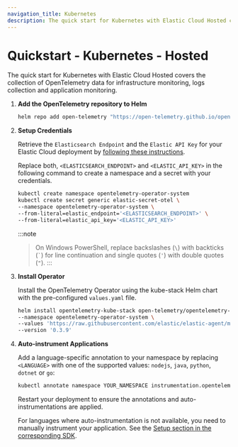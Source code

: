 ```yaml
---
navigation_title: Kubernetes
description: The quick start for Kubernetes with Elastic Cloud Hosted covers the collection of OpenTelemetry data for infrastructure monitoring, logs collection and application monitoring.
---
```


# Quickstart - Kubernetes - Hosted

The quick start for Kubernetes with Elastic Cloud Hosted covers the collection of OpenTelemetry data for infrastructure monitoring,
logs collection and application monitoring.

1. **Add the OpenTelemetry repository to Helm**

    ```bash
    helm repo add open-telemetry "https://open-telemetry.github.io/opentelemetry-helm-charts" --force-update
    ```

2. **Setup Credentials**

    Retrieve the `Elasticsearch Endpoint` and the `Elastic API Key` for your Elastic Cloud deployment by [following these instructions](./#retrieving-connection-details-for-your-elastic-cloud-deployment).

    Replace both, `<ELASTICSEARCH_ENDPOINT>` and `<ELASTIC_API_KEY>` in the following command to create a namespace and a secret with your credentials.

    ```bash
    kubectl create namespace opentelemetry-operator-system
    kubectl create secret generic elastic-secret-otel \
    --namespace opentelemetry-operator-system \
    --from-literal=elastic_endpoint='<ELASTICSEARCH_ENDPOINT>' \
    --from-literal=elastic_api_key='<ELASTIC_API_KEY>'
    ```

    :::note
    > On Windows PowerShell, replace backslashes (`\`) with backticks (`` ` ``) for line continuation and single quotes (`'`) with double quotes (`"`).
    :::

3. **Install Operator**

    Install the OpenTelemetry Operator using the kube-stack Helm chart with the pre-configured `values.yaml` file.

    ```bash
    helm install opentelemetry-kube-stack open-telemetry/opentelemetry-kube-stack \
    --namespace opentelemetry-operator-system \
    --values 'https://raw.githubusercontent.com/elastic/elastic-agent/main/deploy/helm/edot-collector/kube-stack/values.yaml' \
    --version '0.3.9'
    ```

4. **Auto-instrument Applications**

    Add a language-specific annotation to your namespace by replacing `<LANGUAGE>` with one of the supported values: `nodejs`, `java`, `python`, `dotnet` or `go`:

    ```bash
    kubectl annotate namespace YOUR_NAMESPACE instrumentation.opentelemetry.io/inject-<LANGUAGE>="opentelemetry-operator-system/elastic-instrumentation"
    ```

    Restart your deployment to ensure the annotations and auto-instrumentations are applied.

    For languages where auto-instrumentation is not available, you need to manually instrument your application. See the [Setup section in the corresponding SDK](../../edot-sdks).
